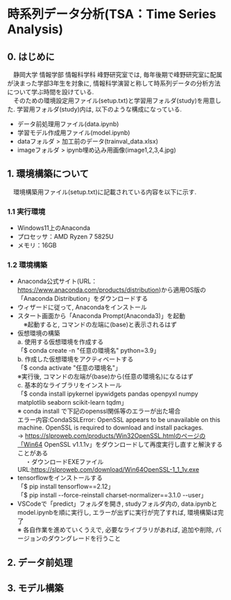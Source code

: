 # 時系列データ分析(TSA：Time Series Analysis)
## 0. はじめに
　静岡大学 情報学部 情報科学科 峰野研究室では, 毎年後期で峰野研究室に配属が決まった学部3年生を対象に, 情報科学演習と称して時系列データの分析方法について学ぶ時間を設けている.   
　そのための環境設定用ファイル(setup.txt)と学習用フォルダ(study)を用意した. 
 学習用フォルダ(study)内は, 以下のような構成になっている.  
- データ前処理用ファイル(data.ipynb)
- 学習モデル作成用ファイル(model.ipynb)
- dataフォルダ > 加工前のデータ(trainval_data.xlsx)
- imageフォルダ > ipynb埋め込み用画像(image1,2,3,4.jpg)
## 1. 環境構築について
　環境構築用ファイル(setup.txt)に記載されている内容を以下に示す.  
### 1.1 実行環境
- Windows11上のAnaconda  
- プロセッサ：AMD Ryzen 7 5825U  
- メモリ：16GB  
### 1.2 環境構築
- Anaconda公式サイト(URL：https://www.anaconda.com/products/distribution)から適用OS版の「Anaconda Distribution」をダウンロードする  
- ウィザードに従って, Anacondaをインストール  
- スタート画面から「Anaconda Prompt(Anaconda3)」を起動  
　※起動すると, コマンドの左端に(base)と表示されるはず  
- 仮想環境の構築  
a. 使用する仮想環境を作成する  
「$ conda create -n "任意の環境名" python=3.9」  
b. 作成した仮想環境をアクティベートする  
「$ conda activate "任意の環境名"」  
※実行後, コマンドの左端が(base)から(任意の環境名)になるはず  
c. 基本的なライブラリをインストール  
「$ conda install ipykernel ipywidgets pandas openpyxl numpy matplotlib seaborn scikit-learn tqdm」  
※ conda install で下記のopenssl関係等のエラーが出た場合  
エラー内容:CondaSSLError: OpenSSL appears to be unavailable on this machine. OpenSSL is required to download and install packages.  
→ https://slproweb.com/products/Win32OpenSSL.htmlのページの「Win64 OpenSSL v1.1.1v」をダウンロードして再度実行し直すと解決することがある  
　 ・ダウンロードEXEファイルURL:https://slproweb.com/download/Win64OpenSSL-1_1_1v.exe  
- tensorflowをインストールする  
「$ pip install tensorflow==2.12」  
「$ pip install --force-reinstall charset-normalizer==3.1.0 --user」  
- VSCodeで「predict」フォルダを開き, studyフォルダ内の, data.ipynbとmodel.ipynbを順に実行し, エラーが出ずに実行が完了すれば, 環境構築は完了  
※ 各自作業を進めていくうえで, 必要なライブラリがあれば, 追加や削除, バージョンのダウングレードを行うこと  
## 2. データ前処理
## 3. モデル構築
